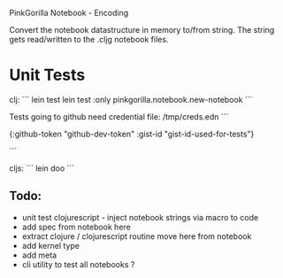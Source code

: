 PinkGorilla Notebook - Encoding


Convert the notebook datastructure in memory to/from string.
The string gets read/written to the .cljg notebook files.

# Unit Tests

clj:
´´´
lein test
lein test :only pinkgorilla.notebook.new-notebook
´´´

Tests going to github need credential file:
/tmp/creds.edn
´´´

{:github-token "github-dev-token"
 :gist-id "gist-id-used-for-tests"}

´´´

cljs:
´´´
lein doo
´´´


## Todo:
- unit test clojurescript - inject notebook strings via macro to code
- add spec from notebook here
- extract clojure / clojurescript routine move here from notebook
- add kernel type 
- add meta
- cli utility to test all notebooks ?

